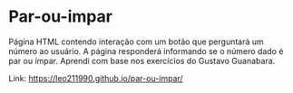 # Par-ou-impar
Página HTML contendo interação com um botão que perguntará um número ao usuário. A página responderá informando se o número dado é par ou ímpar. Aprendi com base nos exercícios do Gustavo Guanabara.

Link: https://leo211990.github.io/par-ou-impar/
